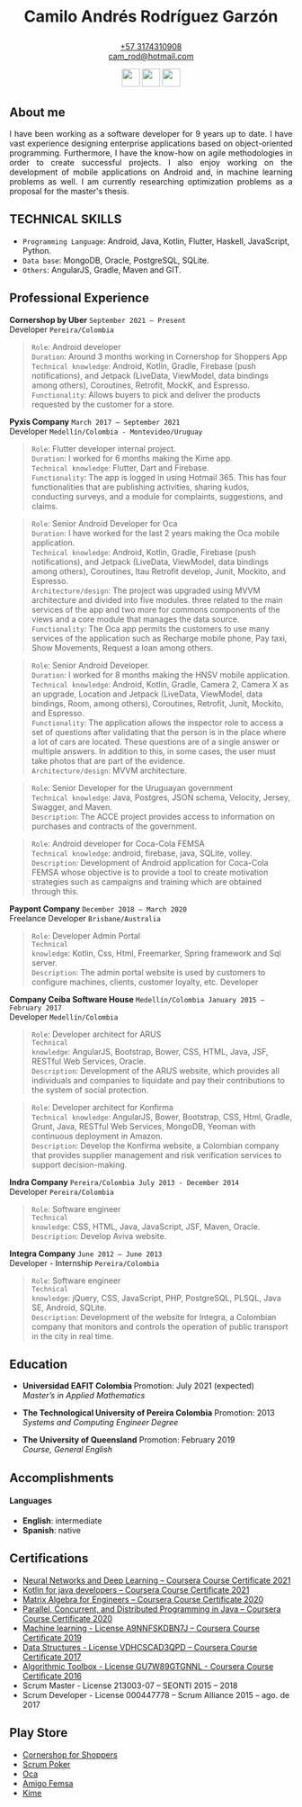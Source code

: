 <h1><p align="center">Camilo Andr&eacute;s Rodr&iacute;guez Garz&oacute;n</p></h1>

<p align="center"><a href='https://wa.me/+573174310908' target='_blank'>+57 3174310908</a><br>
  <a href="mailto:cam_rod@hotmail.com?">cam_rod@hotmail.com</a></p>
  

<div>
  <p align="center">
    <a href="https://stackoverflow.com/users/11279246/camroga" target='_blank'>
      <img src="https://image.flaticon.com/icons/png/512/2111/2111628.png" width="32px" height="32px" /></a>
    <a href="https://www.linkedin.com/in/camilo-rodriguez-garzon/" target='_blank'>
      <img src="https://image.flaticon.com/icons/png/512/174/174857.png" width="32px" height="32px" /></a>
    <a href="https://github.com/camroga/" target='_blank'>
      <img src="https://image.flaticon.com/icons/png/512/733/733553.png" width="32px" height="32px" />
    </a> 
  </p>
</div>

## About me

<p align="justify"> I have been working as a software developer for 9 years up to date. I have vast experience designing enterprise applications based on object-oriented programming. Furthermore, I have the know-how on agile methodologies in order to create successful projects. I also enjoy working on the development of mobile applications on Android and, in machine learning problems as well. I am currently researching optimization problems as a proposal for the master's thesis. </p>

## TECHNICAL SKILLS

<ul>
  <li><code>Programming Language</code>: Android, Java, Kotlin, Flutter, Haskell, JavaScript, Python.</li>
  <li><code>Data base</code>: MongoDB, Oracle, PostgreSQL, SQLite.</li>
  <li><code>Others</code>: AngularJS, Gradle, Maven and GIT.</li>
</ul>

## Professional Experience

<p> <strong>Cornershop by Uber</strong> <code>September 2021 – Present</code> <br> 
  Developer <code>Pereira/Colombia</code></p>
  
> <code>Role</code>: Android developer <br>
<code>Duration</code>: Around 3 months working in Cornershop for Shoppers App <br>
<code>Technical knowledge</code>: Android, Kotlin, Gradle, Firebase (push notifications), and Jetpack (LiveData, ViewModel, data bindings among others), Coroutines, Retrofit, MockK, and Espresso. <br>
<code>Functionality</code>: Allows buyers to pick and deliver the products requested by the customer for a store.


<p> <strong>Pyxis Company</strong> <code>March 2017 – September 2021</code> <br> 
  Developer <code>Medellín/Colombia - Montevideo/Uruguay</code></p> 

> <code>Role</code>: Flutter developer internal project. <br>
<code>Duration</code>: I worked for 6 months making the Kime app. <br>
<code>Technical knowledge</code>: Flutter, Dart and Firebase. <br>
<code>Functionality</code>: The app is logged in using Hotmail 365. This has four functionalities that are publishing activities, sharing kudos, conducting surveys, and a module for complaints, suggestions, and claims.

> <code>Role</code>: Senior Android Developer for Oca <br>
<code>Duration</code>: I have worked for the last 2 years making the Oca mobile application. <br>
<code>Technical knowledge</code>: Android, Kotlin, Gradle, Firebase (push notifications), and Jetpack (LiveData, ViewModel, data bindings among others), Coroutines, Itau Retrofit develop, Junit, Mockito, and Espresso. <br>
<code>Architecture/design</code>: The project was upgraded using MVVM architecture and divided into five modules. three related to the main services of the app and two more for commons components of the views and a core module that manages the data source. <br>
<code>Functionality</code>: The Oca app permits the customers to use many services of the application such as Recharge mobile phone, Pay taxi, Show Movements, Request a loan among others.

> <code>Role</code>: Senior Android Developer. <br>
<code>Duration</code>: I worked for 8 months making the HNSV mobile application. <br>
<code>Technical knowledge</code>: Android, Kotlin, Gradle, Camera 2, Camera X as an upgrade, Location and Jetpack (LiveData, ViewModel, data bindings, Room, among others), Coroutines, Retrofit, Junit, Mockito, and Espresso. <br>
<code>Functionality</code>: The application allows the inspector role to access a set of questions after validating that the person is in the place where a lot of cars are located. These questions are of a single answer or multiple answers. In addition to this, in some cases, the user must take photos that are part of the evidence. <br>
<code>Architecture/design</code>: MVVM architecture.

> <code>Role</code>: Senior Developer for the Uruguayan government <br>
<code>Technical knowledge</code>: Java, Postgres, JSON schema, Velocity, Jersey, Swagger, and Maven. <br>
<code>Description</code>: The ACCE project provides access to information on purchases and contracts of the government.

> <code>Role</code>: Android developer for Coca-Cola FEMSA <br>
<code>Technical knowledge</code>: android, firebase, java, SQLite, volley. <br>
<code>Description</code>: Development of Android application for Coca-Cola FEMSA whose objective is to provide a tool to
create motivation strategies such as campaigns and training which are obtained through this.

<p> <strong>Paypont Company</strong> <code>December 2018 – March 2020 </code> <br> 
  Freelance Developer <code>Brisbane/Australia</code></p> 

> <code>Role</code>: Developer Admin Portal <br>
<code>Technical knowledge</code>: Kotlin, Css, Html, Freemarker, Spring framework and Sql server. <br>
<code>Description</code>: The admin portal website is used by customers to configure machines, clients, customer loyalty, etc.
Developer

<p> <strong>Company Ceiba Software House</strong> <code>Medellín/Colombia January 2015 – February 2017</code> <br> 
  Developer <code>Medellín/Colombia</code></p> 

> <code>Role</code>: Developer architect for ARUS <br>
<code>Technical knowledge</code>: AngularJS, Bootstrap, Bower, CSS, HTML, Java, JSF, RESTful Web Services, Oracle. <br>
<code>Description</code>: Development of the ARUS website, which provides all individuals and companies to liquidate and pay their contributions to the system of social protection.

> <code>Role</code>: Developer architect for Konfirma <br> 
<code>Technical knowledge</code>: AngularJS, Bower, Bootstrap, CSS, Html, Gradle, Grunt, Java, RESTful Web Services, MongoDB, Yeoman with continuous deployment in Amazon. <br> 
<code>Description</code>: Develop the Konfirma website, a Colombian company that provides supplier management and risk verification services to support decision-making.

<p> <strong>Indra Company</strong> <code>Pereira/Colombia July 2013 - December 2014</code> <br> 
  Developer <code>Pereira/Colombia</code></p> 

> <code>Role</code>: Software engineer <br>
<code>Technical knowledge</code>: CSS, HTML, Java, JavaScript, JSF, Maven, Oracle. <br> 
<code>Description</code>: Develop Aviva website.

<p> <strong>Integra Company</strong> <code>June 2012 – June 2013</code> <br> 
  Developer - Internship <code>Pereira/Colombia</code></p> 

> <code>Role</code>: Software engineer <br>
<code>Technical knowledge</code>: jQuery, CSS, JavaScript, PHP, PostgreSQL, PLSQL, Java SE, Android, SQLite. <br>
<code>Description</code>: Development of the website for Integra, a Colombian company that monitors and controls the
operation of public transport in the city in real time.

## Education

- <p><b>Universidad EAFIT Colombia </b> Promotion: July 2021 (expected) <br> <i>Master’s in Applied Mathematics</i></p>                                           

- <p><b>The Technological University of Pereira Colombia</b>  Promotion: 2013 <br> <i>Systems and Computing Engineer Degree</i></p>

- <p><b>The University of Queensland</b> Promotion: February 2019 <br> <i>Course, General English</i></p>
                                           

## Accomplishments
#### Languages

- **English**: intermediate 
- **Spanish**: native

## Certifications

<ul>
  <li><a href="https://www.coursera.org/account/accomplishments/verify/P83G2UXZQPK2" target='_blank'>Neural Networks and Deep Learning – Coursera Course Certificate 2021</a></li>
  <li><a href="https://www.coursera.org/account/accomplishments/verify/JZ2HH6ZG8PZ3" target='_blank'>Kotlin for java developers – Coursera Course Certificate 2021</a></li>
  <li><a href="https://www.coursera.org/account/accomplishments/verify/PWZDQCTZD4NS?utm_source=ios&utm_medium=certificate&utm_content=cert_image&utm_campaign=sharing_cta&utm_product=course" target='_blank'>Matrix Algebra for Engineers – Coursera Course Certificate 2020</a></li>
  <li><a href="https://www.coursera.org/account/accomplishments/specialization/VX4KHX8GCN7X?utm_source=link&utm_medium=certificate&utm_content=cert_image&utm_campaign=sharing_cta&utm_product=s12n" target='_blank'>Parallel, Concurrent, and Distributed Programming in Java – Coursera Course Certificate 2020</a></li>
  <li><a href="https://www.coursera.org/account/accomplishments/verify/A9NNFSKDBN7J" target='_blank'>Machine learning - License A9NNFSKDBN7J – Coursera Course Certificate 2019</a></li>
  <li><a href="https://www.coursera.org/account/accomplishments/verify/VDHCSCAD3QPD" target='_blank'>Data Structures - License VDHCSCAD3QPD – Coursera Course Certificate 2017</a></li>
  <li><a href="https://www.coursera.org/account/accomplishments/verify/GU7W89GTGNNL" target='_blank'>Algorithmic Toolbox - License GU7W89GTGNNL - Coursera Course Certificate 2016</a></li>
  <li>Scrum Master - License 213003-07 – SEONTI 2015 – 2018</li>
  <li>Scrum Developer - License 000447778 – Scrum Alliance 2015 – ago. de 2017</li>
</ul> 

## Play Store

<ul>
  <li><a href="https://play.google.com/store/apps/details?id=com.cornershopapp.shopper.android" target='_blank'>Cornershop for Shoppers</a></li>
  <li><a href="https://play.google.com/store/apps/details?id=com.buildreams.scrumpoker" target='_blank'>Scrum Poker</a></li>
  <li><a href="https://play.google.com/store/apps/details?id=uy.com.oca.ocatarjetas" target='_blank'>Oca</a></li>
  <li><a href="https://play.google.com/store/apps/details?id=com.kof.amigofemsa" target='_blank'>Amigo Femsa</a></li>
  <li><a href="https://play.google.com/store/apps/details?id=com.pyxis.p4h" target='_blank'>Kime</a></li>
</ul>
